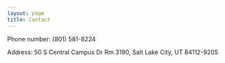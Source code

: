 ```yaml
---
layout: page
title: Contact
---
```


Phone number: (801) 581-8224

Address: 50 S Central Campus Dr Rm 3190, Salt Lake City, UT 84112-9205

<!-- {% google_map zoom="15" %} -->